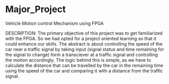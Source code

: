 # Major_Project
Vehicle Motion control Mechanism using FPGA

DESCRIPTION:
The primary objective of this project was to get familiarized with the FPGA. So we had opted for a project oriented learning so that it could enhance our skills. The abstract is about controlling the speed of the car near a traffic signal by taking input (signal status and time remaining for the signal to change) form a transciever at a traffic signal and controlling the motion accordingly. The logic behind this is simple, as we have to calculate the distance that can be travelled by the car in the remaining time using the speed of the car and comparing it with a distance from the traffic signal. 


